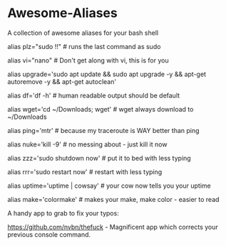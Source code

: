 # Awesome-Aliases

A collection of awesome aliases for your bash shell

alias plz="sudo !!"  # runs the last command as sudo

alias vi="nano"  # Don't get along with vi, this is for you

alias upgrade='sudo apt update && sudo apt upgrade -y && apt-get autoremove -y && apt-get autoclean'

alias df='df -h'  # human readable output should be default

alias wget='cd ~/Downloads; wget'  # wget always download to ~/Downloads

alias ping='mtr'  # because my traceroute is WAY better than ping

alias nuke='kill -9' # no messing about - just kill it now

alias zzz='sudo shutdown now'  # put it to bed with less typing

alias rrr='sudo restart now'  # restart with less typing

alias uptime='uptime | cowsay'  # your cow now tells you your uptime

alias make='colormake'  # makes your make, make color - easier to read



A handy app to grab to fix your typos:

https://github.com/nvbn/thefuck - Magnificent app which corrects your previous console command.

